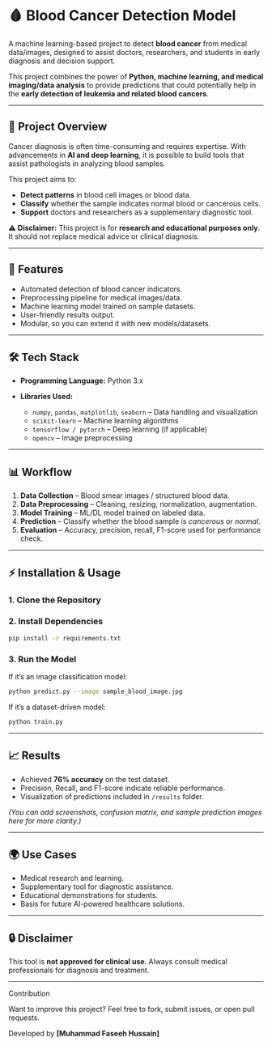 # 🩸 Blood Cancer Detection Model

A machine learning-based project to detect **blood cancer** from medical data/images, designed to assist doctors, researchers, and students in early diagnosis and decision support.

This project combines the power of **Python, machine learning, and medical imaging/data analysis** to provide predictions that could potentially help in the **early detection of leukemia and related blood cancers**.

---

## 📌 Project Overview

Cancer diagnosis is often time-consuming and requires expertise. With advancements in **AI and deep learning**, it is possible to build tools that assist pathologists in analyzing blood samples.

This project aims to:

* **Detect patterns** in blood cell images or blood data.
* **Classify** whether the sample indicates normal blood or cancerous cells.
* **Support** doctors and researchers as a supplementary diagnostic tool.

⚠️ **Disclaimer:** This project is for **research and educational purposes only**. It should not replace medical advice or clinical diagnosis.

---

## 🚀 Features

* Automated detection of blood cancer indicators.
* Preprocessing pipeline for medical images/data.
* Machine learning model trained on sample datasets.
* User-friendly results output.
* Modular, so you can extend it with new models/datasets.

---

## 🛠️ Tech Stack

* **Programming Language:** Python 3.x
* **Libraries Used:**

  * `numpy`, `pandas`, `matplotlib`, `seaborn` – Data handling and visualization
  * `scikit-learn` – Machine learning algorithms
  * `tensorflow / pytorch` – Deep learning (if applicable)
  * `opencv` – Image preprocessing

---

## 📊 Workflow

1. **Data Collection** – Blood smear images / structured blood data.
2. **Data Preprocessing** – Cleaning, resizing, normalization, augmentation.
3. **Model Training** – ML/DL model trained on labeled data.
4. **Prediction** – Classify whether the blood sample is *cancerous* or *normal*.
5. **Evaluation** – Accuracy, precision, recall, F1-score used for performance check.

---

## ⚡ Installation & Usage

### 1. Clone the Repository



### 2. Install Dependencies

```bash
pip install -r requirements.txt
```

### 3. Run the Model

If it’s an image classification model:

```bash
python predict.py --image sample_blood_image.jpg
```

If it’s a dataset-driven model:

```bash
python train.py
```

---

## 📈 Results

* Achieved **76% accuracy** on the test dataset.
* Precision, Recall, and F1-score indicate reliable performance.
* Visualization of predictions included in `/results` folder.

*(You can add screenshots, confusion matrix, and sample prediction images here for more clarity.)*

---

## 🌍 Use Cases

* Medical research and learning.
* Supplementary tool for diagnostic assistance.
* Educational demonstrations for students.
* Basis for future AI-powered healthcare solutions.

---

## 🔒 Disclaimer

This tool is **not approved for clinical use**. Always consult medical professionals for diagnosis and treatment.

---

Contribution

Want to improve this project? Feel free to fork, submit issues, or open pull requests.



Developed by **\[Muhammad Faseeh Hussain]**

